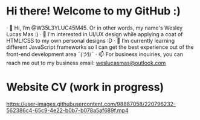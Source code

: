 # Hi there! Welcome to my GitHub :)

· 👋 Hi, I’m @W35L3YLUC45M45. Or in other words, my name's Wesley Lucas Mas :)
· 👀 I’m interested in UI/UX design while applying a coat of HTML/CSS to my own personal designs :D
· 🌱 I’m currently learning different JavaScript frameworks so I can get the best experience out of the front-end development area ¯_(ツ)_/¯
· 📫 For business inquiries, you can reach me out to my business email: weslucasmas@outlook.com

# Website CV (**work in progress**)

https://user-images.githubusercontent.com/98887058/220796232-562386c4-65c9-4e22-b0b7-b078a5af689f.mp4
